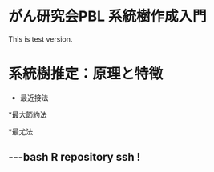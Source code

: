 # がん研究会PBL 系統樹作成入門
This is test version.

# 系統樹推定：原理と特徴

* 最近接法

*最大節約法

*最尤法

---bash
R repository
ssh !
---
